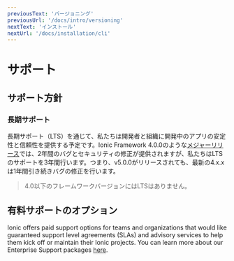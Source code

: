 ```yaml
---
previousText: 'バージョニング'
previousUrl: '/docs/intro/versioning'
nextText: 'インストール'
nextUrl: '/docs/installation/cli'
---
```


# サポート


## サポート方針

### 長期サポート

長期サポート（LTS）を通じて、私たちは開発者と組織に開発中のアプリの安定性と信頼性を提供する予定です。Ionic Framework 4.0.0のような<a href="/docs/intro/versioning#major-release" target="_blank">メジャーリリース</a>では、2年間のバグとセキュリティの修正が提供されますが、私たちはLTSのサポートを3年間行います。つまり、v5.0.0がリリースされても、最新の4.x.xは1年間引き続きバグの修正を行います。

<blockquote>
  <p>4.0以下のフレームワークバージョンにはLTSはありません。</p>
</blockquote>

## 有料サポートのオプション

Ionic offers paid support options for teams and organizations that would like guaranteed support level agreements (SLAs) and advisory services to help them kick off or maintain their Ionic projects. You can learn more about our Enterprise Support packages <a href="https://ionicframework.com/enterprise/support" target="_blank">here</a>.
